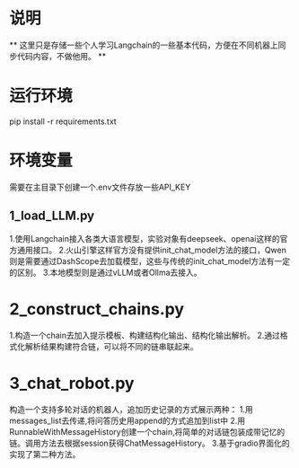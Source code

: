 # 说明
** 这里只是存储一些个人学习Langchain的一些基本代码，方便在不同机器上同步代码内容，不做他用。 **

# 运行环境
pip install -r requirements.txt

# 环境变量
需要在主目录下创建一个.env文件存放一些API_KEY

## 1_load_LLM.py
1.使用Langchain接入各类大语言模型，实验对象有deepseek、openai这样的官方通用接口。
2.火山引擎这样官方没有提供init_chat_model方法的接口，Qwen则是需要通过DashScope去加载模型，这些与传统的init_chat_model方法有一定的区别。
3.本地模型则是通过vLLM或者Ollma去接入。

# 2_construct_chains.py
1.构造一个chain去加入提示模板、构建结构化输出、结构化输出解析。
2.通过格式化解析结果构建符合链，可以将不同的链串联起来。

# 3_chat_robot.py
构造一个支持多轮对话的机器人，追加历史记录的方式展示两种：
1.用messages_list去传递,将问答历史用append的方式追加到list中
2.用RunnableWithMessageHistory创建一个chain,将简单的对话链包装成带记忆的链。调用方法去根据session获得ChatMessageHistory。
3.基于gradio界面化的实现了第二种方法。
